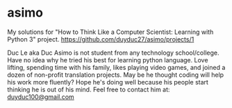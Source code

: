 # asimo
My solutions for "How to Think Like a Computer Scientist: Learning with Python 3" project.
https://github.com/duyduc27/asimo/projects/1

Duc Le aka Duc Asimo is not student from any technology school/college. Have no idea why he tried his best for learning python language. Love lifting, spending time with his family, likes playing video games, and joined a dozen of non-profit translation projects. May be he thought coding will help his work more fluently? Hope he's doing well because his people start thinking he is out of his mind. Feel free to contact him at: duyduc100@gmail.com

